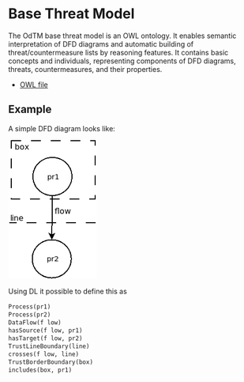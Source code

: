 

# Base Threat Model

The OdTM base threat model is an OWL ontology.
It enables semantic interpretation of DFD diagrams and automatic building of threat/countermeasure lists by reasoning features.
It contains basic concepts and individuals, representing components of DFD diagrams, threats, countermeasures, and their properties.

* [OWL file](../OdTMBaseThreatModel.owl)

## Example

A simple DFD diagram looks like:

![Diagram example](dfd_example.png)

Using DL it possible to define this as

```
Process(pr1)
Process(pr2)
DataFlow(f low)
hasSource(f low, pr1)
hasTarget(f low, pr2)
TrustLineBoundary(line)
crosses(f low, line)
TrustBorderBoundary(box)
includes(box, pr1)
```
